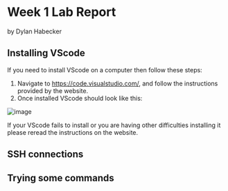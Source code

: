 # Week 1 Lab Report
by Dylan Habecker

## Installing VScode
If you need to install VScode on a computer then follow these steps:
1. Navigate to https://code.visualstudio.com/, and follow the instructions provided by the website.
2. Once installed VScode should look like this:

![image](https://user-images.githubusercontent.com/22578356/212201809-7414d43e-d07a-425d-b0b0-20ea2afb668a.png)

If your VScode fails to install or you are having other difficulties installing it please reread the instructions on
the website.

## SSH connections


## Trying some commands

